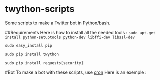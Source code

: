 # twython-scripts
Some scripts to make a Twitter bot in Python/bash.

##Requirements
Here is how to install all the needed tools :
`sudo apt-get install python-setuptools python-dev libffi-dev libssl-dev`

`sudo easy_install pip`

`sudo pip install twython`

`sudo pip install requests[security]`

#Bot
To make a bot with these scripts, use [cron](https://en.wikipedia.org/wiki/Cron)
Here is an exemple :

